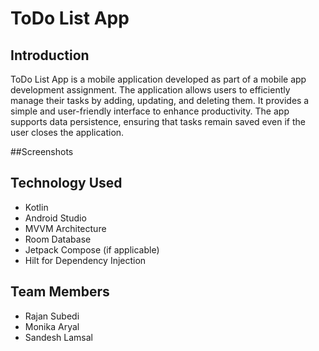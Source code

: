 # ToDo List App

## Introduction
ToDo List App is a mobile application developed as part of a mobile app development assignment. The application allows users to efficiently manage their tasks by adding, updating, and deleting them. It provides a simple and user-friendly interface to enhance productivity. The app supports data persistence, ensuring that tasks remain saved even if the user closes the application.

##Screenshots


## Technology Used
- Kotlin
- Android Studio
- MVVM Architecture
- Room Database
- Jetpack Compose (if applicable)
- Hilt for Dependency Injection

## Team Members
- Rajan Subedi
- Monika Aryal
- Sandesh Lamsal

